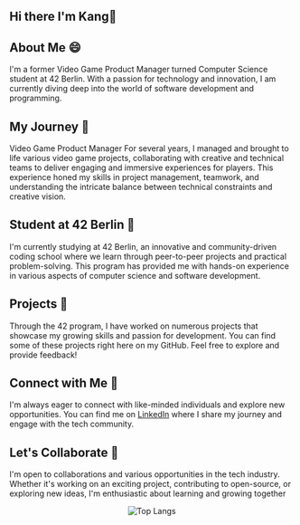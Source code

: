 ## Hi there I'm Kang👋

## About Me :smile:
I'm a former Video Game Product Manager turned Computer Science student at 42 Berlin. With a passion for technology and innovation, I am currently diving deep into the world of software development and programming.

## My Journey 🚀
Video Game Product Manager
For several years, I managed and brought to life various video game projects, collaborating with creative and technical teams to deliver engaging and immersive experiences for players. This experience honed my skills in project management, teamwork, and understanding the intricate balance between technical constraints and creative vision.

## Student at 42 Berlin 🌟
I'm currently studying at 42 Berlin, an innovative and community-driven coding school where we learn through peer-to-peer projects and practical problem-solving. This program has provided me with hands-on experience in various aspects of computer science and software development.

## Projects 🧐
Through the 42 program, I have worked on numerous projects that showcase my growing skills and passion for development. You can find some of these projects right here on my GitHub. Feel free to explore and provide feedback!

## Connect with Me 🤩
I'm always eager to connect with like-minded individuals and explore new opportunities. You can find me on [LinkedIn](https://de.linkedin.com/in/kang-an-7b4907146?original_referer=https%3A%2F%2Fwww.google.de%2F) where I share my journey and engage with the tech community.

## Let's Collaborate 🤚
I'm open to collaborations and various opportunities in the tech industry. Whether it's working on an exciting project, contributing to open-source, or exploring new ideas, I'm enthusiastic about learning and growing together

<p align="center">
<img src="https://github-readme-stats.vercel.app/api/top-langs/?username=donkeykang316&hide_progress=true" alt="Top Langs" />
</p>

